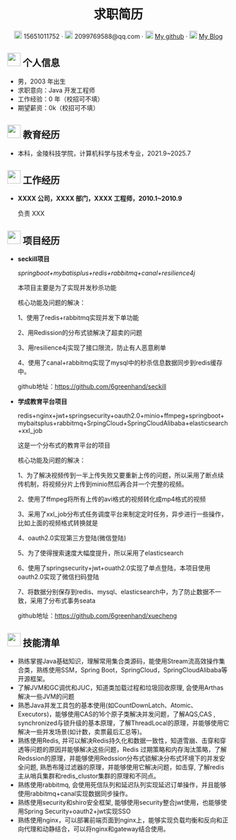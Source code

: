  <center>
     <h1>求职简历</h1>
     <div>
         <span>
             <img src="assets/phone-solid.svg" width="18px">
             15651011752
         </span>
         ·
         <span>
             <img src="assets/envelope-solid.svg" width="18px">
             2099769588@qq.com
         </span>
         ·
         <span>
             <img src="assets/github-brands.svg" width="18px">
             <a href="https://github.com/CyC2018">My github</a>
         </span>
         ·
         <span>
             <img src="assets/rss-solid.svg" width="18px">
             <a href="#">My Blog</a>
         </span>
     </div>
 </center>


 ## <img src="assets/info-circle-solid.svg" width="30px"> 个人信息 

 - 男，2003 年出生
 - 求职意向：Java 开发工程师
 - 工作经验：0 年（校招可不填）
 - 期望薪资：0k（校招可不填）

## <img src="assets/graduation-cap-solid.svg" width="30px"> 教育经历

- 本科，金陵科技学院，计算机科学与技术专业，2021.9~2025.7

## <img src="assets/briefcase-solid.svg" width="30px"> 工作经历

- **XXXX 公司，XXXX 部门，XXXX 工程师，2010.1~2010.9**

   负责 XXX

## <img src="assets/project-diagram-solid.svg" width="30px"> 项目经历

- **seckill项目**

  *springboot+mybatisplus+redis+rabbitmq+canal+resilience4j*

  本项目主要是为了实现并发秒杀功能
  
  核心功能及问题的解决：
  
  1、使用了redis+rabbitmq实现并发下单功能
  
  2、用Redission的分布式锁解决了超卖的问题
  
  3、用resilience4j实现了接口限流，防止有人恶意刷单
  
  4、使用了canal+rabbitmq实现了mysql中的秒杀信息数据同步到redis缓存中。
  
  github地址：https://github.com/6greenhand/seckill
  
- **学成教育平台项目**

  redis+nginx+jwt+springsecurity+oauth2.0+minio+ffmpeg+springboot+mybaitsplus+rabbitmq+SrpingCloud+SpringCloudAlibaba+elasticsearch+xxl_job

  这是一个分布式的教育平台的项目

  核心功能及问题的解决：

  1、为了解决视频传到一半上传失败又要重新上传的问题，所以采用了断点续传机制，将视频分片上传到minio然后再合并一个完整的视频。

  2、使用了ffmpeg将所有上传的avi格式的视频转化成mp4格式的视频

  3、采用了xxl_job分布式任务调度平台来制定定时任务，异步进行一些操作，比如上面的视频格式转换就是

  4、oauth2.0实现第三方登陆(微信登陆)

  5、为了使得搜索速度大幅度提升，所以采用了elasticsearch

  6、使用了springsecurity+jwt+ouath2.0实现了单点登陆，本项目使用oauth2.0实现了微信扫码登陆

  7、将数据分别保存到redis、mysql、elasticsearch中，为了防止数据不一致，采用了分布式事务seata

  github地址：https://github.com/6greenhand/xuecheng

## <img src="assets/tools-solid.svg" width="30px"> 技能清单

- 熟练掌握Java基础知识，理解常用集合类源码，能使用Stream流高效操作集合类，熟练使用SSM，Spring Boot，SpringCloud，SpringCloudAlibaba等开源框架。
- 了解JVM和GC调优和JUC，知道类加载过程和垃圾回收原理, 会使用Arthas解决一些JVM的问题
- 熟悉Java并发工具包的基本使用(如CountDownLatch、Atomic、Executors)，能够使用CAS的16个原子类解决并发问题，了解AQS,CAS , synchronized与锁升级的基本原理，了解ThreadLocal的原理，并能够使用它解决一些并发场景(如计数，卖票最后汇总等)。
- 熟练使用Redis, 并可以解决Redis持久化和数据一致性，知道雪崩、击穿和穿透等问题的原因并能够解决这些问题，Redis 过期策略和内存淘汰策略，了解Redssion的原理，并能够使用Redssion分布式锁解决分布式环境下的并发安全问题, 熟悉布隆过滤器的原理，并能够使用它解决问题，如击穿, 了解redis主从哨兵集群和redis_clustor集群的原理和不同点。
- 熟练使用rabbitmq, 会使用死信队列和延迟队列实现延迟订单操作，并且能够使用rabbitmq+canal实现数据同步操作。
- 熟练使用security和shiro安全框架, 能够使用security整合jwt使用，也能够使用Spring Security+oauth2+jwt实现SSO
- 熟练使用nginx，可以部署前端页面到nginx上，能够实现负载均衡和反向和正向代理和动静结合，可以将nginx和gateway结合使用。
